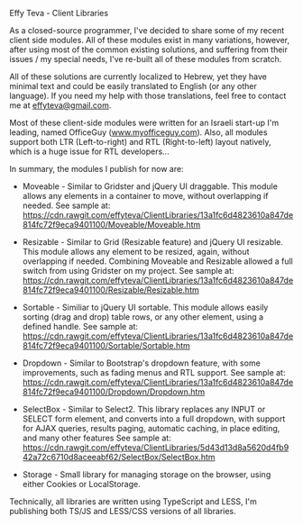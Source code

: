Effy Teva - Client Libraries

As a closed-source programmer, I've decided to share some of my recent client side modules.
All of these modules exist in many variations, however, after using most of the common existing solutions, and suffering from their issues / my special needs, I've re-built all of these modules from scratch.

All of these solutions are currently localized to Hebrew, yet they have minimal text and could be easily translated to English (or any other language). If you need my help with those translations, feel free to contact me at effyteva@gmail.com.

Most of these client-side modules were written for an Israeli start-up I'm leading, named OfficeGuy (www.myofficeguy.com). 
Also, all modules support both LTR (Left-to-right) and RTL (Right-to-left) layout natively, which is a huge issue for RTL developers...

In summary, the modules I publish for now are:
* Moveable - Similar to Gridster and jQuery UI draggable.
This module allows any elements in a container to move, without overlapping if needed.
See sample at: https://cdn.rawgit.com/effyteva/ClientLibraries/13a1fc6d4823610a847de814fc72f9eca9401100/Moveable/Moveable.htm

* Resizable - Similar to Grid (Resizable feature) and jQuery UI resizable.
This module allows any element to be resized, again, without overlapping if needed.
Combining Moveable and Resizable allowed a full switch from using Gridster on my project.
See sample at: https://cdn.rawgit.com/effyteva/ClientLibraries/13a1fc6d4823610a847de814fc72f9eca9401100/Resizable/Resizable.htm

* Sortable - Similiar to jQuery UI sortable.
This module allows easily sorting (drag and drop) table rows, or any other element, using a defined handle.
See sample at: https://cdn.rawgit.com/effyteva/ClientLibraries/13a1fc6d4823610a847de814fc72f9eca9401100/Sortable/Sortable.htm

* Dropdown - Similar to Bootstrap's dropdown feature, with some improvements, such as fading menus and RTL support.
See sample at: https://cdn.rawgit.com/effyteva/ClientLibraries/13a1fc6d4823610a847de814fc72f9eca9401100/Dropdown/Dropdown.htm

* SelectBox - Similar to Select2.
This library replaces any INPUT or SELECT form element, and converts into a full dropdown, with support for AJAX queries, results paging, automatic caching, in place editing, and many other features
See sample at: https://cdn.rawgit.com/effyteva/ClientLibraries/5d43d13d8a5620d4fb942a72c6710d8aceeabf62/SelectBox/SelectBox.htm

* Storage - Small library for managing storage on the browser, using either Cookies or LocalStorage.

Technically, all libraries are written using TypeScript and LESS, I'm publishing both TS/JS and LESS/CSS versions of all libraries.